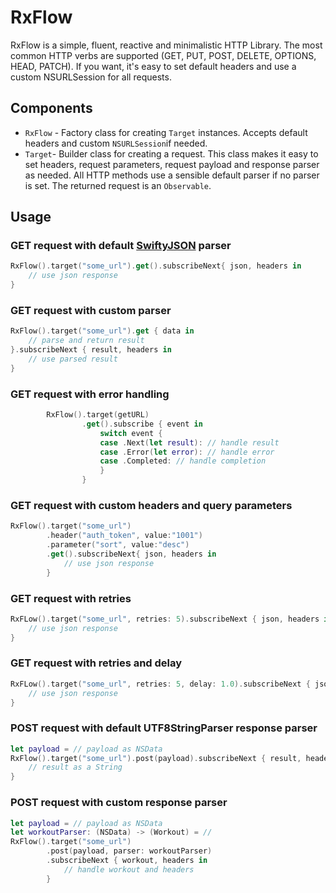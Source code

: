# RxFlow
RxFlow is a simple, fluent, reactive and minimalistic HTTP Library. The most common HTTP verbs are supported (GET, PUT, POST, DELETE, OPTIONS, HEAD, PATCH). If you want, it's easy to set default headers and use a custom NSURLSession for all requests.

## Components
- `RxFlow` - Factory class for creating `Target` instances. Accepts default headers and custom `NSURLSession`if needed.
- `Target`- Builder class for creating a request. This class makes it easy to set headers, request parameters, request payload and response parser as needed. All HTTP methods use a sensible default parser if no parser is set. The returned request is an `Observable`.

## Usage

### GET request with default [SwiftyJSON](https://github.com/SwiftyJSON/SwiftyJSON) parser
```swift
RxFlow().target("some_url").get().subscribeNext{ json, headers in
    // use json response
}
```
### GET request with custom parser
```swift
RxFlow().target("some_url").get { data in
	// parse and return result
}.subscribeNext { result, headers in
    // use parsed result
}
```
### GET request with error handling
```swift
		RxFlow().target(getURL)
                .get().subscribe { event in
                    switch event {
                    case .Next(let result): // handle result
                    case .Error(let error): // handle error
                    case .Completed: // handle completion
                    }
                }
```
### GET request with custom headers and query parameters
```swift
RxFlow().target("some_url")
        .header("auth_token", value:"1001")
        .parameter("sort", value:"desc")
        .get().subscribeNext{ json, headers in
            // use json response
        }
```
### GET request with retries
```swift
RxFLow().target("some_url", retries: 5).subscribeNext { json, headers in 
    // use json response
}
```
### GET request with retries and delay
```swift
RxFLow().target("some_url", retries: 5, delay: 1.0).subscribeNext { json, headers in 
    // use json response
}
```
### POST request with default UTF8StringParser response parser
```swift
let payload = // payload as NSData
RxFlow().target("some_url").post(payload).subscribeNext { result, headers in
    // result as a String
}
```
### POST request with custom response parser
```swift
let payload = // payload as NSData
let workoutParser: (NSData) -> (Workout) = // 
RxFlow().target("some_url")
        .post(payload, parser: workoutParser)
        .subscribeNext { workout, headers in
            // handle workout and headers
        }
```



